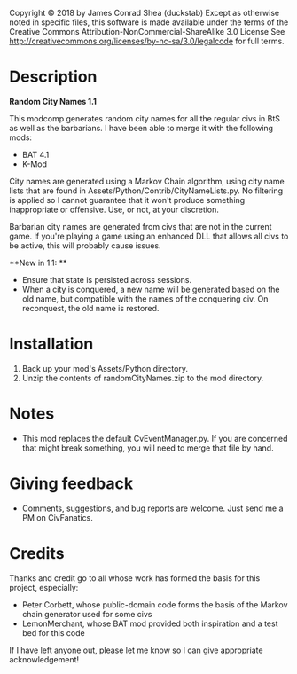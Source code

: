 Copyright &copy; 2018 by James Conrad Shea (duckstab)
Except as otherwise noted in specific files, this software is
made available under the terms of the Creative Commons
Attribution-NonCommercial-ShareAlike 3.0 License 
See
	http://creativecommons.org/licenses/by-nc-sa/3.0/legalcode
for full terms. 

# Description

**Random City Names 1.1**

This modcomp generates random city names for all the regular civs
in BtS as well as the barbarians. I have been able to merge it
with the following mods:
* BAT 4.1
* K-Mod
     
City names are generated using a Markov Chain algorithm, using city 
name lists that are found in Assets/Python/Contrib/CityNameLists.py. 
No filtering is applied so I cannot guarantee that it won't produce
something inappropriate or offensive. Use, or not, at your discretion.

Barbarian city names are generated from civs that are not in the current
game. If you're playing a game using an enhanced DLL that allows all 
civs to be active, this will probably cause issues.

**New in 1.1: **

* Ensure that state is persisted across sessions.
* When a city is conquered, a new name will be generated based on the old name, but compatible with the names of the conquering civ. On reconquest, the old name is restored.

# Installation

1) Back up your mod's Assets/Python directory.
2) Unzip the contents of randomCityNames.zip to the mod
   directory. 

# Notes 

* This mod replaces the default CvEventManager.py. If you are concerned 
that might break something, you will need to merge that file by hand.

# Giving feedback

* Comments, suggestions, and bug reports are welcome. Just send
  me a PM on CivFanatics. 

# Credits

Thanks and credit go to all whose work has formed the basis for
this project, especially:
  * Peter Corbett, whose public-domain code forms the basis of
    the Markov chain generator used for some civs
  * LemonMerchant, whose BAT mod provided both inspiration and a
    test bed for this code

If I have left anyone out, please let me know so I can give
appropriate acknowledgement!



